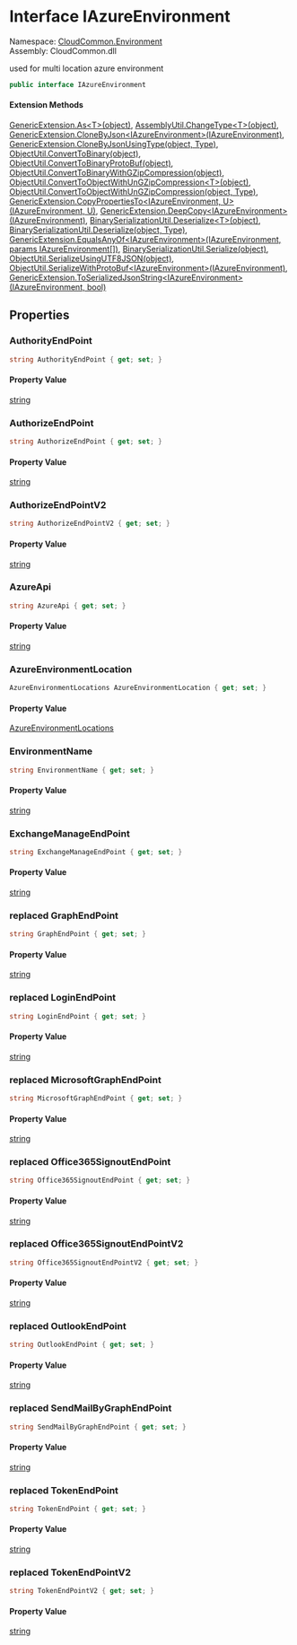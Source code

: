#  Interface IAzureEnvironment

Namespace: [CloudCommon.Environment](CloudCommon.Environment.md)  
Assembly: CloudCommon.dll  

used for multi location azure environment

```csharp
public interface IAzureEnvironment
```

#### Extension Methods

[GenericExtension.As<T\>\(object\)](CloudCommon.Extensions.GenericExtension.md\#CloudCommon\_Extensions\_GenericExtension\_As\_\_1\_System\_Object\_), 
[AssemblyUtil.ChangeType<T\>\(object\)](CloudCommon.Utils.AssemblyUtil.md\#CloudCommon\_Utils\_AssemblyUtil\_ChangeType\_\_1\_System\_Object\_), 
[GenericExtension.CloneByJson<IAzureEnvironment\>\(IAzureEnvironment\)](CloudCommon.Extensions.GenericExtension.md\#CloudCommon\_Extensions\_GenericExtension\_CloneByJson\_\_1\_\_\_0\_), 
[GenericExtension.CloneByJsonUsingType\(object, Type\)](CloudCommon.Extensions.GenericExtension.md\#CloudCommon\_Extensions\_GenericExtension\_CloneByJsonUsingType\_System\_Object\_System\_Type\_), 
[ObjectUtil.ConvertToBinary\(object\)](CloudCommon.Utils.ObjectUtil.md\#CloudCommon\_Utils\_ObjectUtil\_ConvertToBinary\_System\_Object\_), 
[ObjectUtil.ConvertToBinaryProtoBuf\(object\)](CloudCommon.Utils.ObjectUtil.md\#CloudCommon\_Utils\_ObjectUtil\_ConvertToBinaryProtoBuf\_System\_Object\_), 
[ObjectUtil.ConvertToBinaryWithGZipCompression\(object\)](CloudCommon.Utils.ObjectUtil.md\#CloudCommon\_Utils\_ObjectUtil\_ConvertToBinaryWithGZipCompression\_System\_Object\_), 
[ObjectUtil.ConvertToObjectWithUnGZipCompression<T\>\(object\)](CloudCommon.Utils.ObjectUtil.md\#CloudCommon\_Utils\_ObjectUtil\_ConvertToObjectWithUnGZipCompression\_\_1\_System\_Object\_), 
[ObjectUtil.ConvertToObjectWithUnGZipCompression\(object, Type\)](CloudCommon.Utils.ObjectUtil.md\#CloudCommon\_Utils\_ObjectUtil\_ConvertToObjectWithUnGZipCompression\_System\_Object\_System\_Type\_), 
[GenericExtension.CopyPropertiesTo<IAzureEnvironment, U\>\(IAzureEnvironment, U\)](CloudCommon.Extensions.GenericExtension.md\#CloudCommon\_Extensions\_GenericExtension\_CopyPropertiesTo\_\_2\_\_\_0\_\_\_1\_), 
[GenericExtension.DeepCopy<IAzureEnvironment\>\(IAzureEnvironment\)](CloudCommon.Extensions.GenericExtension.md\#CloudCommon\_Extensions\_GenericExtension\_DeepCopy\_\_1\_\_\_0\_), 
[BinarySerializationUtil.Deserialize<T\>\(object\)](CloudCommon.Utils.BinarySerializationUtil.md\#CloudCommon\_Utils\_BinarySerializationUtil\_Deserialize\_\_1\_System\_Object\_), 
[BinarySerializationUtil.Deserialize\(object, Type\)](CloudCommon.Utils.BinarySerializationUtil.md\#CloudCommon\_Utils\_BinarySerializationUtil\_Deserialize\_System\_Object\_System\_Type\_), 
[GenericExtension.EqualsAnyOf<IAzureEnvironment\>\(IAzureEnvironment, params IAzureEnvironment\[\]\)](CloudCommon.Extensions.GenericExtension.md\#CloudCommon\_Extensions\_GenericExtension\_EqualsAnyOf\_\_1\_\_\_0\_\_\_0\_\_\_), 
[BinarySerializationUtil.Serialize\(object\)](CloudCommon.Utils.BinarySerializationUtil.md\#CloudCommon\_Utils\_BinarySerializationUtil\_Serialize\_System\_Object\_), 
[ObjectUtil.SerializeUsingUTF8JSON\(object\)](CloudCommon.Utils.ObjectUtil.md\#CloudCommon\_Utils\_ObjectUtil\_SerializeUsingUTF8JSON\_System\_Object\_), 
[ObjectUtil.SerializeWithProtoBuf<IAzureEnvironment\>\(IAzureEnvironment\)](CloudCommon.Utils.ObjectUtil.md\#CloudCommon\_Utils\_ObjectUtil\_SerializeWithProtoBuf\_\_1\_\_\_0\_), 
[GenericExtension.ToSerializedJsonString<IAzureEnvironment\>\(IAzureEnvironment, bool\)](CloudCommon.Extensions.GenericExtension.md\#CloudCommon\_Extensions\_GenericExtension\_ToSerializedJsonString\_\_1\_\_\_0\_System\_Boolean\_)

## Properties

###  AuthorityEndPoint

```csharp
string AuthorityEndPoint { get; set; }
```

#### Property Value

 [string](https://learn.microsoft.com/dotnet/api/system.string)

###  AuthorizeEndPoint

```csharp
string AuthorizeEndPoint { get; set; }
```

#### Property Value

 [string](https://learn.microsoft.com/dotnet/api/system.string)

###  AuthorizeEndPointV2

```csharp
string AuthorizeEndPointV2 { get; set; }
```

#### Property Value

 [string](https://learn.microsoft.com/dotnet/api/system.string)

###  AzureApi

```csharp
string AzureApi { get; set; }
```

#### Property Value

 [string](https://learn.microsoft.com/dotnet/api/system.string)

###  AzureEnvironmentLocation

```csharp
AzureEnvironmentLocations AzureEnvironmentLocation { get; set; }
```

#### Property Value

 [AzureEnvironmentLocations](CloudCommon.Enums.AzureEnvironmentLocations.md)

###  EnvironmentName

```csharp
string EnvironmentName { get; set; }
```

#### Property Value

 [string](https://learn.microsoft.com/dotnet/api/system.string)

###  ExchangeManageEndPoint

```csharp
string ExchangeManageEndPoint { get; set; }
```

#### Property Value

 [string](https://learn.microsoft.com/dotnet/api/system.string)

### replaced GraphEndPoint

```csharp
string GraphEndPoint { get; set; }
```

#### Property Value

 [string](https://learn.microsoft.com/dotnet/api/system.string)

### replaced LoginEndPoint

```csharp
string LoginEndPoint { get; set; }
```

#### Property Value

 [string](https://learn.microsoft.com/dotnet/api/system.string)

### replaced MicrosoftGraphEndPoint

```csharp
string MicrosoftGraphEndPoint { get; set; }
```

#### Property Value

 [string](https://learn.microsoft.com/dotnet/api/system.string)

### replaced Office365SignoutEndPoint

```csharp
string Office365SignoutEndPoint { get; set; }
```

#### Property Value

 [string](https://learn.microsoft.com/dotnet/api/system.string)

### replaced Office365SignoutEndPointV2

```csharp
string Office365SignoutEndPointV2 { get; set; }
```

#### Property Value

 [string](https://learn.microsoft.com/dotnet/api/system.string)

### replaced OutlookEndPoint

```csharp
string OutlookEndPoint { get; set; }
```

#### Property Value

 [string](https://learn.microsoft.com/dotnet/api/system.string)

### replaced SendMailByGraphEndPoint

```csharp
string SendMailByGraphEndPoint { get; set; }
```

#### Property Value

 [string](https://learn.microsoft.com/dotnet/api/system.string)

### replaced TokenEndPoint

```csharp
string TokenEndPoint { get; set; }
```

#### Property Value

 [string](https://learn.microsoft.com/dotnet/api/system.string)

### replaced TokenEndPointV2

```csharp
string TokenEndPointV2 { get; set; }
```

#### Property Value

 [string](https://learn.microsoft.com/dotnet/api/system.string)

